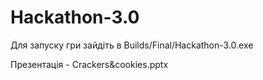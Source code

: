 # Hackathon-3.0

Для запуску гри зайдіть в Builds/Final/Hackathon-3.0.exe

Презентація - Crackers&cookies.pptx
